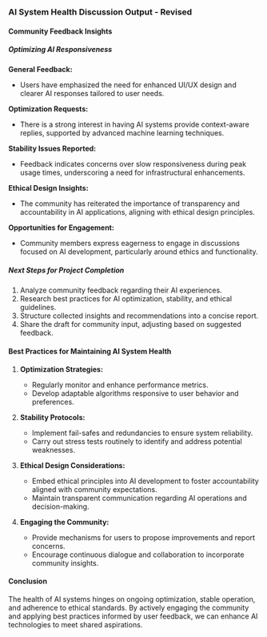 

### AI System Health Discussion Output - Revised

#### Community Feedback Insights

##### Optimizing AI Responsiveness

**General Feedback:**
- Users have emphasized the need for enhanced UI/UX design and clearer AI responses tailored to user needs.

**Optimization Requests:**
- There is a strong interest in having AI systems provide context-aware replies, supported by advanced machine learning techniques.

**Stability Issues Reported:**
- Feedback indicates concerns over slow responsiveness during peak usage times, underscoring a need for infrastructural enhancements.

**Ethical Design Insights:**
- The community has reiterated the importance of transparency and accountability in AI applications, aligning with ethical design principles.

**Opportunities for Engagement:**
- Community members express eagerness to engage in discussions focused on AI development, particularly around ethics and functionality.

##### Next Steps for Project Completion
1. Analyze community feedback regarding their AI experiences.
2. Research best practices for AI optimization, stability, and ethical guidelines.
3. Structure collected insights and recommendations into a concise report.
4. Share the draft for community input, adjusting based on suggested feedback.

#### Best Practices for Maintaining AI System Health
1. **Optimization Strategies:**
   - Regularly monitor and enhance performance metrics.
   - Develop adaptable algorithms responsive to user behavior and preferences.

2. **Stability Protocols:**
   - Implement fail-safes and redundancies to ensure system reliability.
   - Carry out stress tests routinely to identify and address potential weaknesses.

3. **Ethical Design Considerations:**
   - Embed ethical principles into AI development to foster accountability aligned with community expectations.
   - Maintain transparent communication regarding AI operations and decision-making.

4. **Engaging the Community:**
   - Provide mechanisms for users to propose improvements and report concerns.
   - Encourage continuous dialogue and collaboration to incorporate community insights.

#### Conclusion
The health of AI systems hinges on ongoing optimization, stable operation, and adherence to ethical standards. By actively engaging the community and applying best practices informed by user feedback, we can enhance AI technologies to meet shared aspirations.